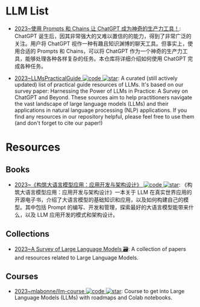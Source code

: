 # LLM List

- [2023~使用 Prompts 和 Chains 让 ChatGPT 成为神奇的生产力工具！](https://github.com/howl-anderson/unlocking-the-power-of-llms): ChatGPT 诞生后，因其非常强大的又难以置信的的能力，得到了非常广泛的关注。用户将 ChatGPT 视作一种有趣且知识渊博的聊天工具。但事实上，使用合适的 Prompts 和 Chains，可以将 ChatGPT 作为一个神奇的生产力工具，能够处理各种各样复杂的任务。本仓库将详细介绍如何使用 ChatGPT 完成各种任务。

- [2023~LLMsPracticalGuide ![code](https://ng-tech.icu/assets/code.svg) ![star](https://img.shields.io/github/stars/Mooler0410/LLMsPracticalGuide)](https://github.com/Mooler0410/LLMsPracticalGuide): A curated (still actively updated) list of practical guide resources of LLMs. It's based on our survey paper: Harnessing the Power of LLMs in Practice: A Survey on ChatGPT and Beyond. These sources aim to help practitioners navigate the vast landscape of large language models (LLMs) and their applications in natural language processing (NLP) applications. If you find any resources in our repository helpful, please feel free to use them (and don't forget to cite our paper!)

# Resources

## Books

- [2023~《构筑大语言模型应用：应用开发与架构设计》 ![code](https://ng-tech.icu/assets/code.svg) ![star](https://img.shields.io/github/stars/phodal/aigc)](https://github.com/phodal/aigc): 《构筑大语言模型应用：应用开发与架构设计》一本关于 LLM 在真实世界应用的开源电子书，介绍了大语言模型的基础知识和应用，以及如何构建自己的模型。其中包括 Prompt 的编写、开发和管理，探索最好的大语言模型能带来什么，以及 LLM 应用开发的模式和架构设计。

## Collections

- [2023~A Survey of Large Language Models 🗃️](https://github.com/RUCAIBox/LLMSurvey): A collection of papers and resources related to Large Language Models.

## Courses

- [2023~mlabonne/llm-course ![code](https://ng-tech.icu/assets/code.svg) ![star](https://img.shields.io/github/stars/mlabonne/llm-course)](https://github.com/mlabonne/llm-course): Course to get into Large Language Models (LLMs) with roadmaps and Colab notebooks.
